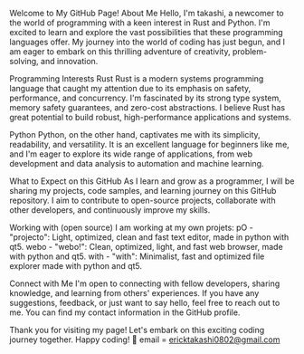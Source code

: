 Welcome to My GitHub Page!
About Me
Hello, I'm takashi, a newcomer to the world of programming with a keen interest in Rust and Python. I'm excited to learn and explore the vast possibilities that these programming languages offer. My journey into the world of coding has just begun, and I am eager to embark on this thrilling adventure of creativity, problem-solving, and innovation.

Programming Interests
Rust
Rust is a modern systems programming language that caught my attention due to its emphasis on safety, performance, and concurrency. I'm fascinated by its strong type system, memory safety guarantees, and zero-cost abstractions. I believe Rust has great potential to build robust, high-performance applications and systems.

Python
Python, on the other hand, captivates me with its simplicity, readability, and versatility. It is an excellent language for beginners like me, and I'm eager to explore its wide range of applications, from web development and data analysis to automation and machine learning.

What to Expect on this GitHub
As I learn and grow as a programmer, I will be sharing my projects, code samples, and learning journey on this GitHub repository. I aim to contribute to open-source projects, collaborate with other developers, and continuously improve my skills.

Working with (open source)
I am working at my own projets:
pO - "projecto": Light, optimized, clean and fast text editor, made in python with qt5.
webo - "webo!": Clean, optimized, light, and fast web browser, made with python and qt5.
with - "with": Minimalist, fast and optimized file explorer made with python and qt5. 

Connect with Me
I'm open to connecting with fellow developers, sharing knowledge, and learning from others' experiences. If you have any suggestions, feedback, or just want to say hello, feel free to reach out to me. You can find my contact information in the GitHub profile.

Thank you for visiting my page! Let's embark on this exciting coding journey together. Happy coding! 🚀
email = ericktakashi0802@gmail.com
